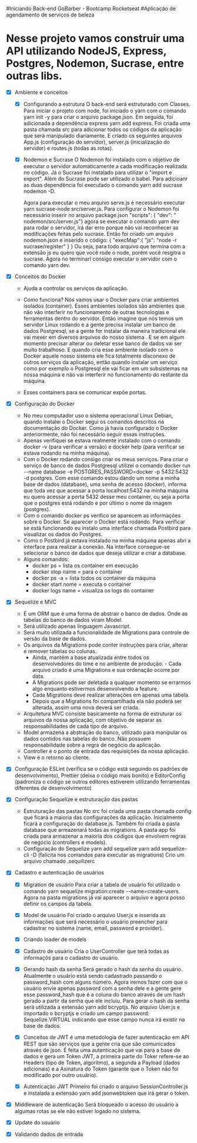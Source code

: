 #Iniciando Back-end GoBarber - Bootcamp Rocketseat
#Aplicação de agendamento de serviços de beleza

# Nesse projeto vamos construir uma API utilizando NodeJS, Express, Postgres, Nodemon, Sucrase, entre outras libs.

- [x] Ambiente e conceitos

  - [x] Configurando a estrutura
        O back-end será estruturado com Classes. Para iniciar o projeto com node, foi iniciado o yarn com o comando yarn init -y para criar o arquivo package.json. Em seguida, foi adicionada a dependência express yarn add express. Foi criada uma pasta chamada src para adicionar todos os códigos da aplicação que será manipulado diariamente. E criado os seguintes arquivos App.js (configuração do servidor), server.js (inicialização do servidor) e routes.js (todas as rotas).

  - [x] Nodemon e Sucrase
        O Nodemon foi instalado com o objetivo de executar o servidor automaticamente a cada modificação realizada no código. Já o Sucrase foi instalado para utilizar o "import e export". Além do Sucrase pode ser utilizado o babel. Para adicioanr as duas dependência foi executado o comando yarn add sucrase nodemon -D.

    Agora para executar o meu arquivo serve.js é necessário executar yarn sucrase-node src/server.js. Para configurar o Nodemon foi necessário inserir no arquivo package.json
    "scripts": { "dev": " nodemon/src/server.js"}
    agora se executar o comando yarn dev para rodar o servidor, irá dar erro porque não vai reconhecer as modificações feitas pelo sucrase. Então foi criado um arquivo nodemon.json e inserido o código:
    {
    "execMap":{
    "js": "node -r sucrase/register"
    }
    }
    Ou seja, para todo arquivo que termina com a extensão js eu quero que você rode o node, porém você resgitra o sucrase.
    Agora no terminarl consigo executar o servidor com o comando yarn dev.

* [x] Conceitos do Docker

  - Ajuda a controlar os serviços da aplicação.

  - Como funciona?
    Nós vamos usar o Docker para criar ambientes isolados (container). Esses ambientes isolados são ambientes que não vão interferir no funcionamento de outras tecnologias e ferramentas dentro do servidor. Então imagine que nós temos um servidor Linux rodando e a gente precisa instalar um banco de dados Postgresql, se a gente for instalar da maneira tradicional ele vai mexer em diversos arquivos do nosso sistema . E se em algum momento precisar alterar ou deletar esse banco de dados vai ser muito trabalhoso. E quando cria esse ambiente isolado com o Docker aquele nosso sistema ele fica totalmente disconexo de outros serviços da aplicação, então quando instalar um serviço como por exemplo o Postgresql ele vai ficar em um subsistemas na nossa máquina e não vai interferir no funcionamento do restante da máquina.

  - Esses containers para se comunicar expõe portas.

* [x] Configuração do Docker

  - No meu computador uso o sistema operacional Linux Debian, quando instalei o Docker segui os comandos descritos na documentação do Docker. Como já havia configurado o Docker anteriormente, não foi necessário seguir essas instruções.
  - Apenas verifiquei se estava realmente instalado com o comando docker -v (para verificar a versão) e docker help (para verificar se estava rodando na minha máquina).
  - Com o Docker rodando consigo criar os meus serviços. Para criar o serviço de banco de dados Postgresql utilizei o comando docker run --name database -e POSTGRES_PASSWORD=docker -p 5432:5432 -d postgres. Com esse comando estou dando um nome a minha base de dados (database), uma senha de acesso (docker), informa que toda vez que acessar a porta localhost:5432 na minha máquina eu quero acessar a porta 5432 desse meu container, ou seja a porta que o postgres está rodando e por último o nome da imagem (postgres).
  - Com o comando docker ps verifico se aparecem as informações sobre o Docker. Se aparecer o Docker está rodando. Para verificar se está funcionando eu instalo uma interface chamada Postbird para visualizar os dados do Postgres.
  - Como o Postbird já estava instalado na minha máquina apenas abri a interface para realizar a conexão. Na interface consegue-se selecionar o banco de dados que deseja utilizar e criar a database.
  - Alguns comandos:
    - docker ps = lista os container em execução
    - docker stop name = para o container
    - docker ps -a = lista todos os container da máquina
    - docker start nome = executa o container
    - docker logs name = visualiza os logs do container

* [x] Sequelize e MVC

  - É um ORM que é uma forma de abstrair o banco de dados. Onde as tabelas do banco de dados viram Model.
  - Será utilizado apenas linguagem Javascript.
  - Será muito utilizada a funcionalidade de Migrations para controle de versão da base de dados.
  - Os arquivos da Migrations pode conter instruções para criar, alterar e remover tabelas ou colunas.
    - Ainda, mantém a base atualizada entre todos os desenvolvedores do time e no ambiente de produção. - Cada arquivo criado é uma Migrations e sua ordenação ocorre por data.
    - A Migrations pode ser deletada a qualquer momento se errarmos algo enquanto estivermos desenvolvendo a feature.
    - Cada Migrations deve realizar alterações em apenas uma tabela.
    - Depois que a Migrations foi compartilhada ela não poderá ser alterada, assim uma nova deverá ser criada.
  - Arquitetura MVC consiste basicamente na forma de estruturar os arquivos da nossa aplicação, com objetivo de separar as responsabilidades de cada tipo de arquivo.
  - Model armazena a abstração do banco, utilizado para manipular os dados contidos nas tabelas do banco. Não possuem responsabilidade sobre a regra de negócio da aplicação.
  - Controller é o ponto de entrada das requisições da nossa aplicação.
  - View é o retorno ao cliente.

- [x] Configuração ESLint (verifica se o código está seguindo os padrões de desenvolvimento), Prettier (deixa o código mais bonito) e EditorConfig (padroniza o código se outros editores estiverem utilizando ferramentas diferentes de desenvolvimento)

- [x] Configuração Sequelize e estruturação das pastas

  - Estruturação das pastas
    No src foi criada uma pasta chamada config que ficará a maioria das configurações da aplicação. Inicialmente ficará a configuração do database.js.
    Também foi criada a pasta database que armazenará todas as migrations.
    A pasta app foi criada para armazenar a maioria dos códigos que envolvem regras de negócio (controllers e models).
  - Configuração do Sequelize
    yarn add sequelize
    yarn add sequelize-cli -D (falicita nos comandos para executar as migrations)
    Crio um arquivo chamado .sequilizerc

* [x] Cadastro e autenticação de usuários

  - [x] Migration de usuário
        Para criar a tabela de usuário foi utilizado o comando yarn sequelize migration:create --name=create-users. Agora na pasta migrations já vai aparecer o arquivo e agora posso definir os campos da tabela.

  - [x] Model de usuário
        Foi criado o arquivo User.js e inserida as informações que será necessário o usuário preencher para cadastrar no sistema (name, email, password e provider).

  - [x] Criando loader de models

  - [x] Cadastro de usuário
        Cria o UserController que terá todas as informaçõs para o cadastro do usuário.

  - [x] Gerando hash da senha
        Será gerado o hash da senha do usuário. Atualmente o usuário está sendo cadastrado passando o password_hash com alguns número. Agora iremos fazer com que o usuário envie apenas password com a senha dele e a gente gere esse password_hash que é a coluna do banco através de um hash gerado a partir da senha que ele incluiu. Para gerar o hash da senha será utilizada a extensão yarn add bcryptjs. No arquivo User.js e importado o bcryptjs e criado um campo password: Sequelize.VIRTUAL indicando que esse campo nunca irá existir na base de dados.

  - [x] Conceitos de JWT
        é uma metodologia de fazer autenticação em API REST que são serviços que a gente cria que são comunicados através de json. É feita uma autenticação que vai para a base de dados e gera um Token JWT, a primeira parte do Toker refere-se ao Headers (tipo de Token, algoritmo), a segunda a Payload (dados adicionais) e a Asinatura do Token (garante que o Token não foi modificado por outro usuário).

  - [x] Autenticação JWT
        Primeiro foi criado o arquivo SessionController.js e instalada a extensão yarn add jsonwebtoken que irá gerar o token.

- [x] Middleware de autenticação
      Será bloqueado o acesso do usuário a algumas rotas se ele não estiver logado no sistema.

- [x] Update do usuário

- [x] Validando dados de entrada
